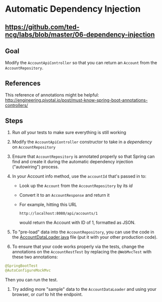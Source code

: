 # Automatic Dependency Injection

## https://github.com/ted-ncg/labs/blob/master/06-dependency-injection

## Goal

Modify the `AccountApiController` so that you can return an `Account` from the `AccountRepository`.

## References

This reference of annotations might be helpful: http://engineering.pivotal.io/post/must-know-spring-boot-annotations-controllers/

## Steps

1. Run *all* your tests to make sure everything is still working

1. Modify the `AccountApiController` constructor to take in a *dependency* on `AccountRepository`

1. Ensure that `AccountRepository` is annotated properly so that Spring can find and create it during the automatic dependency injection ("autowiring") process.

1. In your Account info method, use the `accountId` that's passed in to:

    * Look up the `Account` from the `AccountRepository` by its *id*
    
    * Convert it to an `AccountResponse` and return it

    * For example, hitting this URL
    
      `http://localhost:8080/api/accounts/1`
    
      would return the Account with ID of 1, formatted as JSON.

1. To "pre-load" data into the `AccountRepository`, you can use the code in the [AccountDataLoader.java](https://github.com/ted-ncg/labs/blob/master/AccountDataLoader.java) file (put it with your other production code).

1. To ensure that your code works properly via the tests, change the annotations on the `AccountRestTest` by replacing the `@WebMvcTest` with these two annotations:

  ```java
  @SpringBootTest
  @AutoConfigureMockMvc
  ```
  
  Then you can run the test.

1. Try adding more "sample" data to the `AccountDataLoader` and using your browser, or *curl* to hit the endpoint.
